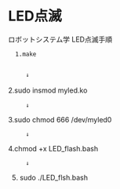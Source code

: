 # LED点滅
ロボットシステム学
LED点滅手順

      1.make
 
      
         ↓



2.sudo insmod myled.ko
　
 
 
         ↓




3.sudo chmod 666 /dev/myled0
       
       
         
         ↓




4.chmod +x LED_flash.bash
       
       
       
       
         ↓




5. sudo ./LED_flsh.bash
